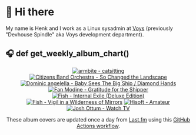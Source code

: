# 👋 Hi there

My name is Henk and I work as a Linux sysadmin at <a href="https://www.voys.co/about/">Voys</a> (previously "Devhouse Spindle" aka Voys development department).

## 🎧 def get_weekly_album_chart()
<!-- lastfm -->
<p align="center"><a href="https://www.last.fm/music/armbite/catsitting"><img src="https://lastfm.freetls.fastly.net/i/u/64s/361551b883b59fb0215e4f73e0a23d18.png" title="armbite - catsitting"></a> <a href="https://www.last.fm/music/Citizens+Band+Orchestra/So+Changed+the+Landscape"><img src="https://lastfm.freetls.fastly.net/i/u/64s/6dc6d57dd9c38ff99cc6f538dfa5e142.jpg" title="Citizens Band Orchestra - So Changed the Landscape"></a> <a href="https://www.last.fm/music/Dominic+angelella/Baby+Sees+The+Big+Ship+%2F+Diamond+Hands"><img src="https://lastfm.freetls.fastly.net/i/u/64s/37661b4865305f5256549f780df9c3be.png" title="Dominic angelella - Baby Sees The Big Ship / Diamond Hands"></a> <a href="https://www.last.fm/music/Fan+Modine/Gratitude+for+the+Shipper"><img src="https://lastfm.freetls.fastly.net/i/u/64s/c983377bac01467096b188a833e57347.jpg" title="Fan Modine - Gratitude for the Shipper"></a> <a href="https://www.last.fm/music/Fish/Internal+Exile+(Deluxe+Edition)"><img src="https://lastfm.freetls.fastly.net/i/u/64s/30e614e533fd0e12721f081313984491.jpg" title="Fish - Internal Exile (Deluxe Edition)"></a> <a href="https://www.last.fm/music/Fish/Vigil+in+a+Wilderness+of+Mirrors"><img src="https://lastfm.freetls.fastly.net/i/u/64s/cd9f5196f7d67afaa4afe7379c488783.jpg" title="Fish - Vigil in a Wilderness of Mirrors"></a> <a href="https://www.last.fm/music/Hisoft/Amateur"><img src="https://lastfm.freetls.fastly.net/i/u/64s/ab03cab11ad21adc74cf21850e1c0497.jpg" title="Hisoft - Amateur"></a> <a href="https://www.last.fm/music/Josh+Ottum/Watch+TV"><img src="https://lastfm.freetls.fastly.net/i/u/64s/c617df8031f749ae8162aa77ac633693.jpg" title="Josh Ottum - Watch TV"></a> </p>

<p align="center">These album covers are updated once a day from <a href="https://www.last.fm/user/hbokh">Last.fm</a> using this <a href="https://github.com/marketplace/actions/lastfm-to-markdown">GitHub Actions workflow</a>.</p>
